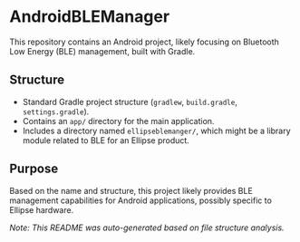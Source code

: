 # AndroidBLEManager

This repository contains an Android project, likely focusing on Bluetooth Low Energy (BLE) management, built with Gradle.

## Structure

- Standard Gradle project structure (`gradlew`, `build.gradle`, `settings.gradle`).
- Contains an `app/` directory for the main application.
- Includes a directory named `ellipseblemanger/`, which might be a library module related to BLE for an Ellipse product.

## Purpose

Based on the name and structure, this project likely provides BLE management capabilities for Android applications, possibly specific to Ellipse hardware.

*Note: This README was auto-generated based on file structure analysis.* 